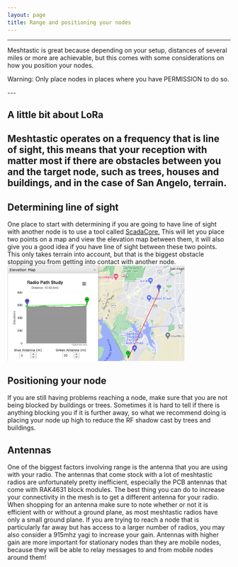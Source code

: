 ```yaml
---
layout: page
title: Range and positioning your nodes
---
```


---
Meshtastic is great because depending on your setup, distances of several miles or more are achievable, but this comes with some considerations on how you position your nodes.

<p class="message">
  Warning: Only place nodes in places where you have PERMISSION to do so. 
</p>
---

## A little bit about LoRa
Meshtastic operates on a frequency that is line of sight, this means that your reception with matter most if there are obstacles between you and the target node, such as trees, houses and buildings, and in the case of San Angelo, terrain. 
---
## Determining line of sight
One place to start with determining if you are going to have line of sight with another node is to use a tool called [ScadaCore.](https://www.scadacore.com/tools/rf-path/rf-line-of-sight/) This will let you place two points on a map and view the elevation map between them, it will also give you a good idea if you have line of sight between these two points. This only takes terrain into account, but that is the biggest obstacle stopping you from getting into contact with another node.
<img src="/Assets/scada.png" width="400"/>

## Positioning your node
If you are still having problems reaching a node, make sure that you are not being blocked by buildings or trees. Sometimes it is hard to tell if there is anything blocking you if it is further away, so what we recommend doing is placing your node up high to reduce the RF shadow cast by trees and buildings. 

## Antennas
One of the biggest factors involving range is the antenna that you are using with your radio. The antennas that come stock with a lot of meshtastic radios are unfortunately pretty inefficient, especially the PCB antennas that come with RAK4631 block modules. The best thing you can do to increase your connectivity in the mesh is to get a different antenna for your radio. When shopping for an antenna make sure to note whether or not it is efficient with or without a ground plane, as most meshtastic radios have only a small ground plane. If you are trying to reach a node that is particularly far away but has access to a larger number of radios, you may also consider a 915mhz yagi to increase your gain. Antennas with higher gain are more important for stationary nodes than they are mobile nodes, because they will be able to relay messages to and from mobile nodes around them!